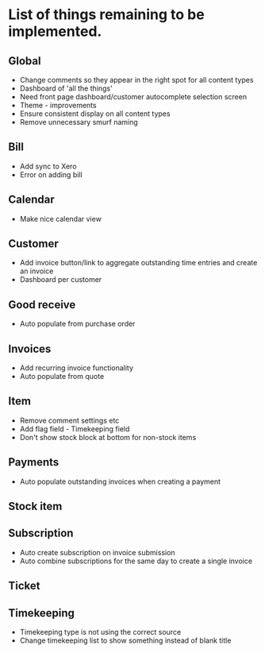 
# List of things remaining to be implemented.

## Global
- Change comments so they appear in the right spot for all content types
- Dashboard of 'all the things'
- Need front page dashboard/customer autocomplete selection screen
- Theme - improvements
- Ensure consistent display on all content types
- Remove unnecessary smurf naming

## Bill
- Add sync to Xero
- Error on adding bill

## Calendar
- Make nice calendar view

## Customer
- Add invoice button/link to aggregate outstanding time entries and create an invoice
- Dashboard per customer

## Good receive
- Auto populate from purchase order

## Invoices
- Add recurring invoice functionality
- Auto populate from quote

## Item
- Remove comment settings etc
- Add flag field - Timekeeping field
- Don't show stock block at bottom for non-stock items

## Payments
- Auto populate outstanding invoices when creating a payment

## Stock item

## Subscription
- Auto create subscription on invoice submission
- Auto combine subscriptions for the same day to create a single invoice

## Ticket

## Timekeeping
- Timekeeping type is not using the correct source
- Change timekeeping list to show something instead of blank title

